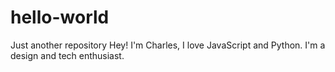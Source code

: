 # hello-world
Just another repository
Hey! I'm Charles, I love JavaScript and Python. I'm a design and tech enthusiast. 
